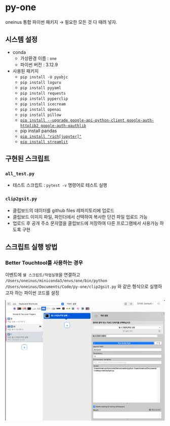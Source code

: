 # py-one

oneinus 통합 파이썬 패키지 → 필요한 모든 것 다 때려 넣자.

## 시스템 설정

- conda
  - 가상환경 이름 : `one`
  - 파이썬 버전 : 3.12.9
- 사용된 패키지
  - `pip install -U pyobjc`
  - `pip install loguru`
  - `pip install pyyaml`
  - `pip install requests`
  - `pip install pyperclip`
  - `pip install icecream`
  - `pip install openai`
  - `pip install pillow`
  - [`pip install --upgrade google-api-python-client google-auth-httplib2 google-auth-oauthlib`](http://developers.google.com/docs/api/quickstart/python?hl=ko)
  - pip install pandas
  - [`pip install "rich[jupyter]"`](https://rich.readthedocs.io/en/stable/introduction.html)
  - [`pip install streamlit`](https://streamlit.io/)

## 구현된 스크립트

### `all_test.py`

- 테스트 스크립트 : `pytest -v` 명령어로 테스트 실행

### `clip2gsit.py`

- 클립보드의 데이터를 github files 레파지토리에 업로드
- 클립보드 이미지 파일, 파인더에서 선택하여 복사한 단건 파일 업로드 가능
- 업로드 후 공개 주소 문자열을 클립보드에 저장하여 다른 프로그램에서 사용가능 하도록 구현

## 스크립트 실행 방법

### Better Touchtool를 사용하는 경우

이벤트에 `쉘 스크립트/작업실행`을 연결하고 `/Users/oneinus/miniconda3/envs/one/bin/python /Users/oneinus/Documents/Code/py-one/clip2gsit.py` 와 같은 형식으로 실행하고자 하는 파이썬 코드를 설정

![](https://raw.githubusercontent.com/oneinus/files/refs/heads/main/202503/20250319_195301.png)
